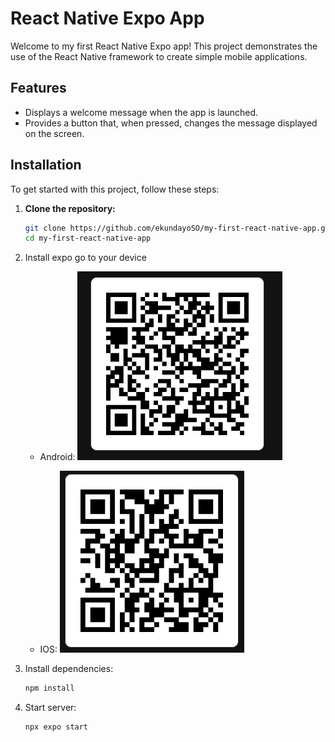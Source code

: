 # React Native Expo App

Welcome to my first React Native Expo app! This project demonstrates the use of the React Native framework to create simple mobile applications.

## Features
- Displays a welcome message when the app is launched.
- Provides a button that, when pressed, changes the message displayed on the screen.

## Installation

To get started with this project, follow these steps:

1. **Clone the repository:**
   ```bash
   git clone https://github.com/ekundayoSO/my-first-react-native-app.git
   cd my-first-react-native-app
   ```
2. Install expo go to your device

   - Android:
   ![QR Code](./assets/images/Android-QR-Code.png)

   - IOS:
   ![QR Code](./assets/images/IOS-QR-Code.png) 

3. Install dependencies:
   ```bash
   npm install
   ````
4. Start server:
   ```bash
   npx expo start
   ```